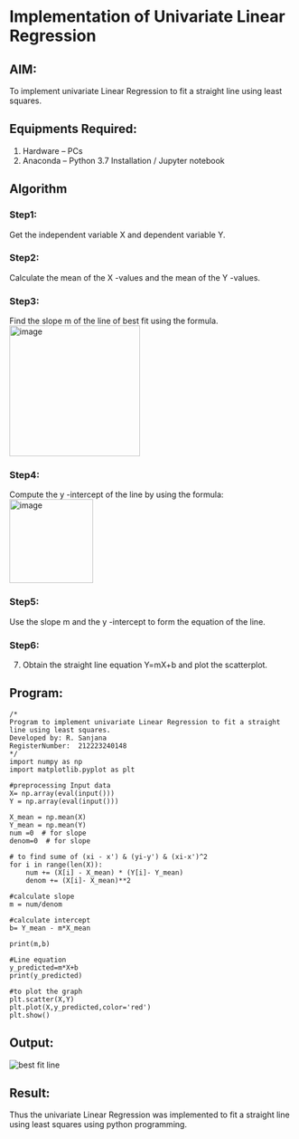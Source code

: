 # Implementation of Univariate Linear Regression
## AIM:
To implement univariate Linear Regression to fit a straight line using least squares.

## Equipments Required:
1. Hardware – PCs
2. Anaconda – Python 3.7 Installation / Jupyter notebook

## Algorithm
### Step1:
Get the independent variable X and dependent variable Y.

### Step2:
Calculate the mean of the X -values and the mean of the Y -values.

### Step3:
Find the slope m of the line of best fit using the formula. 
<img width="231" alt="image" src="https://user-images.githubusercontent.com/93026020/192078527-b3b5ee3e-992f-46c4-865b-3b7ce4ac54ad.png">
### Step4:
Compute the y -intercept of the line by using the formula:
<img width="148" alt="image" src="https://user-images.githubusercontent.com/93026020/192078545-79d70b90-7e9d-4b85-9f8b-9d7548a4c5a4.png">

### Step5:
Use the slope m and the y -intercept to form the equation of the line.

### Step6:
7. Obtain the straight line equation Y=mX+b and plot the scatterplot.

## Program:
```
/*
Program to implement univariate Linear Regression to fit a straight line using least squares.
Developed by: R. Sanjana
RegisterNumber:  212223240148
*/
import numpy as np
import matplotlib.pyplot as plt

#preprocessing Input data
X= np.array(eval(input()))
Y = np.array(eval(input()))

X_mean = np.mean(X)
Y_mean = np.mean(Y)
num =0  # for slope
denom=0  # for slope

# to find sume of (xi - x') & (yi-y') & (xi-x')^2
for i in range(len(X)):
    num += (X[i] - X_mean) * (Y[i]- Y_mean)
    denom += (X[i]- X_mean)**2

#calculate slope
m = num/denom

#calculate intercept
b= Y_mean - m*X_mean

print(m,b)

#Line equation
y_predicted=m*X+b
print(y_predicted)

#to plot the graph
plt.scatter(X,Y)
plt.plot(X,y_predicted,color='red')
plt.show()
```

## Output:
![best fit line](sam.png)


## Result:
Thus the univariate Linear Regression was implemented to fit a straight line using least squares using python programming.
